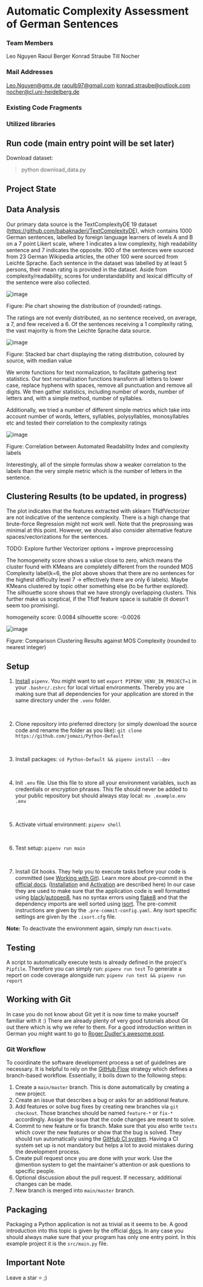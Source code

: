 # Automatic Complexity Assessment of German Sentences
### Team Members
Leo Nguyen
Raoul Berger
Konrad Straube
Till Nocher

### Mail Addresses
Leo.Nguyen@gmx.de
raoulb97@gmail.com
konrad.straube@outlook.com
nocher@cl.uni-heidelberg.de


### Existing Code Fragments
### Utilized libraries

## Run code (main entry point will be set later)
Download dataset:
> python download_data.py

## Project State

## Data Analysis

Our primary data source is the TextComplexityDE 19 dataset (https://github.com/babaknaderi/TextComplexityDE), which contains 1000 German sentences, labelled by foreign language learners of levels A and B on a 7 point Likert scale, where 1 indicates a low complexity, high readability sentence and 7 indicates the opposite. 900 of the sentences were sourced from 23 German Wikipedia articles, the other 100 were sourced from Leichte Sprache. Each sentence in the dataset was labelled by at least 5 persons, their mean rating is provided in the dataset. Aside from complexity/readability, scores for understandability and lexical difficulty of the sentence were also collected.

![image](figures/Figure_1.png)

Figure: Pie chart showing the distribution of (rounded) ratings.

The ratings are not evenly distributed, as no sentence received, on average, a 7, and few received a 6. Of the sentences receiving a 1 complexity rating, the vast majority is from the Leichte Sprache data source.

![image](figures/Figure_2.png)

Figure: Stacked bar chart displaying the rating distribution, coloured by source, with median value

We wrote functions for text normalization, to facilitate gathering text statistics. Our text normalization functions transform all letters to lower case, replace hyphens with spaces, remove all punctuation and remove all digits. We then gather statistics, including number of words, number of letters and, with a simple method, number of syllables.

Additionally, we tried a number of different simple metrics which take into account number of words, letters, syllables, polysyllables, monosyllables etc and tested their correlation to the complexity ratings

![image](figures/Figure_3.png)

Figure: Correlation between Automated Readability Index and complexity labels

Interestingly, all of the simple formulas show a weaker correlation to the labels than the very simple metric which is the number of letters in the sentence.

## Clustering Results (to be updated, in progress)

The plot indicates that the features extracted with sklearn TfidfVectorizer are not indicative of the sentence complexity. There is a high change that brute-force Regression might not work well. Note that the preprossing was minimal at this point. However, we should also consider alternative feature spaces/vectorizations for the sentences. 

TODO: Explore further Vectorizer options + improve preprocessing

The homogeneity score shows a value close to zero, which means the cluster found with KMeans are completely different from the rounded MOS Complexity label(k=6, the plot above shows that there are no sentences for the highest difficulty level 7 -> effectively there are only 6 labels). Maybe KMeans clustered by topic other something else (to be further explored). The silhouette score shows that we have strongly overlapping clusters. This further make us sceptical, if the Tfidf feature space is suitable (it doesn't seem too promising).   

homogeneity score: 0.0084
silhouette score: -0.0026

![image](figures/KMeans_clustering_MOS_Complexity.png)

Figure: Comparison Clustering Results against MOS Complexity (rounded to nearest integer)

## Setup

1. [Install](https://pipenv.pypa.io/en/latest/#install-pipenv-today) ```pipenv```. You might want to set ```export PIPENV_VENV_IN_PROJECT=1``` in your ```.bashrc/.zshrc``` for local virtual environments. Thereby you are making sure that all dependencies for your application are stored in the same directory under the `.venv` folder.
<br>

2. Clone repository into preferred directory (or simply download the source code and rename the folder as you like): `git clone https://github.com/jomazi/Python-Default`
<br>

3. Install packages: `cd Python-Default && pipenv install --dev`
<br>

4. Init ```.env``` file. Use this file to store all your environment variables, such as credentials or encryption phrases. This file should never be added to your public repository but should always stay local: `mv .example.env .env`
<br>

5. Activate virtual environment: `pipenv shell`
<br>

6. Test setup: `pipenv run main`
<br>

7. Install Git hooks. They help you to execute tasks before your code is committed (see [Working with Git](#working-with-git)). Learn more about pre-commit in the [official docs](https://pre-commit.com/). ([Installation](https://pre-commit.com/#installation) and [Activation](https://pre-commit.com/#3-install-the-git-hook-scripts) are described here) In our case they are used to make sure that the application code is well formatted using [black](https://github.com/psf/black)/[autopep8](https://github.com/hhatto/autopep8), has no syntax errors using [flake8](https://gitlab.com/pycqa/flake8) and that the dependency imports are well sorted using [isort](https://github.com/PyCQA/isort). The pre-commit instructions are given by the `.pre-commit-config.yaml`. Any isort specific settings are given by the `.isort.cfg` file.

**Note:** To deactivate the environment again, simply run `deactivate`.

## Testing

A script to automatically execute tests is already defined in the project's `Pipfile`. Therefore you can simply run: `pipenv run test`
To generate a report on code coverage alongside run: `pipenv run test && pipenv run report`

## Working with Git

In case you do not know about Git yet it is now time to make yourself familiar with it :)
There are already plenty of very good tutorials about Git out there which is why  we refer to them. For a good introduction written in German you might want to go to [Roger Dudler's awesome post](https://rogerdudler.github.io/git-guide/index.de.html).

### Git Workflow

To coordinate the software development process a set of guidelines are necessary. It is helpful to rely on the [GitHub Flow](https://guides.github.com/introduction/flow/) strategy which defines a branch-based workflow. Essentially, it boils down to the following steps:

1. Create a `main/master` branch. This is done automatically by creating a new project.
2. Create an issue that describes a bug or asks for an additional feature.
3. Add features or solve bug fixes by creating new branches via `git checkout`. Those branches should be named `feature-*` or `fix-*` accordingly. Assign the issue that the code changes are meant to solve.
4. Commit to new feature or fix branch. Make sure that you also write `tests` which cover the new features or show that the bug is solved. They should run automatically using the [GitHub CI system](https://docs.github.com/en/free-pro-team@latest/actions/guides/about-continuous-integration). Having a CI system set up is not mandatory but helps a lot to avoid mistakes during the development process.
5. Create pull request once you are done with your work. Use the @mention system to get the maintainer's attention or ask questions to specific people.
6. Optional discussion about the pull request. If necessary, additional changes can be made.
7. New branch is merged into `main/master` branch.

## Packaging

Packaging a Python application is not as trivial as it seems to be. A good introduction into this topic is given by the official [docs](https://packaging.python.org/overview/). In any case you should always make sure that your program has only one entry point. In this example project it is the `src/main.py` file.

## Important Note

Leave a star ⭐ ;)
